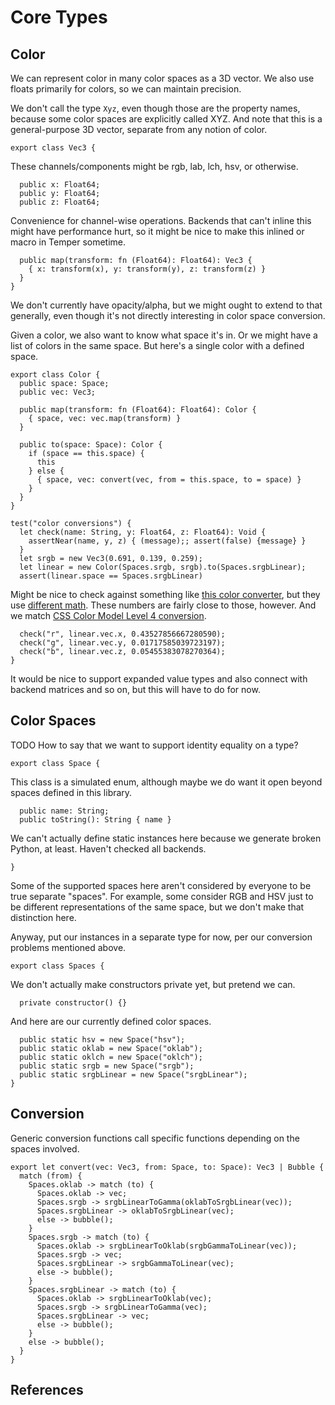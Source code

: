 # Core Types

## Color

We can represent color in many color spaces as a 3D vector. We also use floats
primarily for colors, so we can maintain precision.

We don't call the type `Xyz`, even though those are the property names, because
some color spaces are explicitly called XYZ. And note that this is a
general-purpose 3D vector, separate from any notion of color.

    export class Vec3 {

These channels/components might be rgb, lab, lch, hsv, or otherwise.

      public x: Float64;
      public y: Float64;
      public z: Float64;

Convenience for channel-wise operations. Backends that can't inline this might
have performance hurt, so it might be nice to make this inlined or macro in
Temper sometime.

      public map(transform: fn (Float64): Float64): Vec3 {
        { x: transform(x), y: transform(y), z: transform(z) }
      }
    }

We don't currently have opacity/alpha, but we might ought to extend to that
generally, even though it's not directly interesting in color space conversion.

Given a color, we also want to know what space it's in. Or we might have a list
of colors in the same space. But here's a single color with a defined space.

    export class Color {
      public space: Space;
      public vec: Vec3;

      public map(transform: fn (Float64): Float64): Color {
        { space, vec: vec.map(transform) }
      }

      public to(space: Space): Color {
        if (space == this.space) {
          this
        } else {
          { space, vec: convert(vec, from = this.space, to = space) }
        }
      }
    }

    test("color conversions") {
      let check(name: String, y: Float64, z: Float64): Void {
        assertNear(name, y, z) { (message);; assert(false) {message} }
      }
      let srgb = new Vec3(0.691, 0.139, 0.259);
      let linear = new Color(Spaces.srgb, srgb).to(Spaces.srgbLinear);
      assert(linear.space == Spaces.srgbLinear)

Might be nice to check against something like
[this color converter][AjaltConverter], but they use
[different math][AjaltLinearRgb]. These numbers are fairly close to those,
however. And we match [CSS Color Model Level 4 conversion][Css4Srgb].

      check("r", linear.vec.x, 0.43527856667280590);
      check("g", linear.vec.y, 0.01717585039723197);
      check("b", linear.vec.z, 0.05455383078270364);
    }

It would be nice to support expanded value types and also connect with backend
matrices and so on, but this will have to do for now.

## Color Spaces

TODO How to say that we want to support identity equality on a type?

    export class Space {

This class is a simulated enum, although maybe we do want it open beyond spaces
defined in this library.

      public name: String;
      public toString(): String { name }

We can't actually define static instances here because we generate broken
Python, at least. Haven't checked all backends.

    }

Some of the supported spaces here aren't considered by everyone to be true
separate "spaces". For example, some consider RGB and HSV just to be different
representations of the same space, but we don't make that distinction here.

Anyway, put our instances in a separate type for now, per our conversion
problems mentioned above.

    export class Spaces {

We don't actually make constructors private yet, but pretend we can.

      private constructor() {}

And here are our currently defined color spaces.

      public static hsv = new Space("hsv");
      public static oklab = new Space("oklab");
      public static oklch = new Space("oklch");
      public static srgb = new Space("srgb");
      public static srgbLinear = new Space("srgbLinear");
    }

## Conversion

Generic conversion functions call specific functions depending on the spaces
involved.

    export let convert(vec: Vec3, from: Space, to: Space): Vec3 | Bubble {
      match (from) {
        Spaces.oklab -> match (to) {
          Spaces.oklab -> vec;
          Spaces.srgb -> srgbLinearToGamma(oklabToSrgbLinear(vec));
          Spaces.srgbLinear -> oklabToSrgbLinear(vec);
          else -> bubble();
        }
        Spaces.srgb -> match (to) {
          Spaces.oklab -> srgbLinearToOklab(srgbGammaToLinear(vec));
          Spaces.srgb -> vec;
          Spaces.srgbLinear -> srgbGammaToLinear(vec);
          else -> bubble();
        }
        Spaces.srgbLinear -> match (to) {
          Spaces.oklab -> srgbLinearToOklab(vec);
          Spaces.srgb -> srgbLinearToGamma(vec);
          Spaces.srgbLinear -> vec;
          else -> bubble();
        }
        else -> bubble();
      }
    }

## References

[AjaltConverter]: https://ajalt.github.io/colormath/converter/
[AjaltLinearRgb]: https://github.com/ajalt/colormath/blob/9ff469060467d478466315280c19d803e4dd2bcd/colormath/src/commonMain/kotlin/com/github/ajalt/colormath/model/RGBColorSpaces.kt#L109
[Css4Srgb]: https://www.w3.org/TR/css-color-4/#valdef-color-srgb
